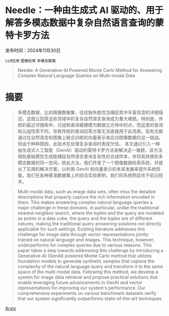 # Needle：一种由生成式 AI 驱动的、用于解答多模态数据中复杂自然语言查询的蒙特卡罗方法

发布时间：2024年11月30日

`LLM应用` `图像检索` `多模态数据`

> Needle: A Generative-AI Powered Monte Carlo Method for Answering Complex Natural Language Queries on Multi-modal Data

# 摘要

> 多模态数据，比如图像数据集，往往缺失能恰当捕捉其中丰富信息的详细描述。这就让回答这些领域中的复杂自然语言查询成为重大难题。特别是，传统的最近邻搜索中，元组和查询被建模为数据立方体中的点，而这里的查询和元组性质不同，导致传统的查询回答方案无法直接用于此场景。现有文献通过在自然语言和图像上联合训练的向量表示来应对图像数据的这一挑战。但由于种种原因，此技术在处理复杂查询时表现欠佳。
    本文通过引入一种由生成式人工智能（GenAI）驱动的蒙特卡罗方法来解决这一难题，该方法借助基础模型生成能捕捉自然语言查询复杂性的合成样本，并将其转换到多模态数据的同一空间。依此方法，我们开发了一个图像数据检索系统，并提出了实用的解决方案，以利用 GenAI 和向量表示的未来发展来提升系统性能。我们在各种基准数据集上的综合实验表明，我们的系统明显优于前沿技术。

> Multi-modal data, such as image data sets, often miss the detailed descriptions that properly capture the rich information encoded in them. This makes answering complex natural language queries a major challenge in these domains. In particular, unlike the traditional nearest-neighbor search, where the tuples and the query are modeled as points in a data cube, the query and the tuples are of different natures, making the traditional query answering solutions not directly applicable for such settings. Existing literature addresses this challenge for image data through vector representations jointly trained on natural language and images. This technique, however, underperforms for complex queries due to various reasons.
  This paper takes a step towards addressing this challenge by introducing a Generative-AI (GenAI) powered Monte Carlo method that utilizes foundation models to generate synthetic samples that capture the complexity of the natural language query and transform it to the same space of the multi-modal data. Following this method, we develop a system for image data retrieval and propose practical solutions that enable leveraging future advancements in GenAI and vector representations for improving our system's performance. Our comprehensive experiments on various benchmark datasets verify that our system significantly outperforms state-of-the-art techniques.

[Arxiv](https://arxiv.org/abs/2412.00639)